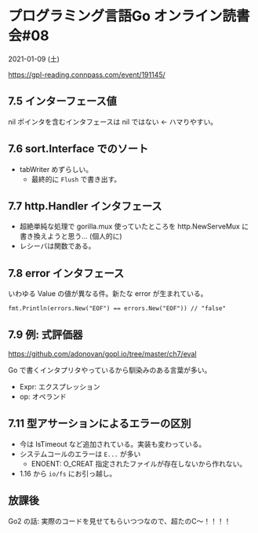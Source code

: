 # プログラミング言語Go オンライン読書会#08
2021-01-09 (土)

https://gpl-reading.connpass.com/event/191145/

## 7.5 インターフェース値
nil ポインタを含むインタフェースは nil ではない <- ハマりやすい。

## 7.6 sort.Interface でのソート
- tabWriter めずらしい。
    - 最終的に `Flush` で書き出す。

## 7.7 http.Handler インタフェース
- 超絶単純な処理で gorilla.mux 使っていたところを http.NewServeMux に書き換えようと思う... (個人的に)
- レシーバは関数である。

## 7.8 error インタフェース
いわゆる Value の値が異なる件。新たな error が生まれている。

```
fmt.Println(errors.New("EOF") == errors.New("EOF")) // "false"
```

## 7.9 例: 式評価器
https://github.com/adonovan/gopl.io/tree/master/ch7/eval

Go で書くインタプリタやっているから馴染みのある言葉が多い。

- Expr: エクスプレッション
- op: オペランド

## 7.11 型アサーションによるエラーの区別
- 今は IsTimeout など追加されている。実装も変わっている。
- システムコールのエラーは `E...` が多い
  - ENOENT: O_CREAT 指定されたファイルが存在しないから作れない。
- 1.16 から `io/fs` にお引っ越し。

## 放課後
Go2 の話:
実際のコードを見せてもらいつつなので、超たのC〜！！！！
